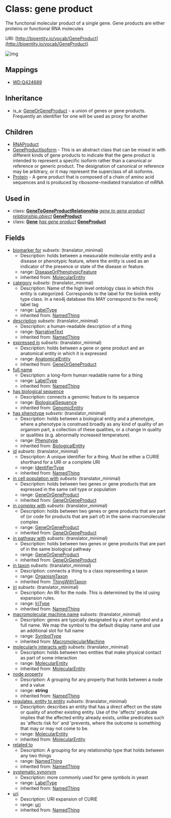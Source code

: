 # Class: gene product


The functional molecular product of a single gene. Gene products are either proteins or functional RNA molecules

URI: [http://bioentity.io/vocab/GeneProduct](http://bioentity.io/vocab/GeneProduct)

![img](http://yuml.me/diagram/nofunky;dir:TB/class/\[GeneProduct|id(i):identifier_type%20%3F;category(i):label_type%20%3F;uri(i):uri%20%3F;node_property(i):string%20%3F;iri(i):iri_type%20%3F;full_name(i):label_type%20%3F;description(i):narrative_text%20%3F;systematic_synonym(i):label_type%20%3F;has_phenotype(i):phenotype%20%3F;has_biological_sequence(i):biological_sequence%20%3F;name(i):symbol_type%20%3F]-%20expressed%20in(i)%20%3F>\[AnatomicalEntity],%20\[GeneProduct]-%20in%20cell%20population%20with(i)%20%3F>\[GeneOrGeneProduct],%20\[GeneProduct]-%20in%20complex%20with(i)%20%3F>\[GeneOrGeneProduct],%20\[GeneProduct]-%20in%20pathway%20with(i)%20%3F>\[GeneOrGeneProduct],%20\[GeneProduct]-%20biomarker%20for(i)%20%3F>\[DiseaseOrPhenotypicFeature],%20\[GeneProduct]-%20regulates,%20entity%20to%20entity(i)%20%3F>\[MolecularEntity],%20\[GeneProduct]-%20molecularly%20interacts%20with(i)%20%3F>\[MolecularEntity],%20\[GeneProduct]-%20in%20taxon(i)%20%3F>\[OrganismTaxon],%20\[GeneProduct]-%20related%20to(i)%20%3F>\[NamedThing],%20\[GeneToGeneProductRelationship]-%20object(i)>\[GeneProduct],%20\[Gene]-%20has%20gene%20product(i)%20%3F>\[GeneProduct],%20\[GeneProduct]^-\[Protein],%20\[GeneProduct]^-\[GeneProductIsoform],%20\[GeneProduct]^-\[RNAProduct],%20\[GeneOrGeneProduct]^-\[GeneProduct])
## Mappings

 * [WD:Q424689](http://purl.obolibrary.org/obo/WD_Q424689)
## Inheritance

 *  is_a: [GeneOrGeneProduct](GeneOrGeneProduct.md) - a union of genes or gene products. Frequently an identifier for one will be used as proxy for another
## Children

 * [RNAProduct](RNAProduct.md)
 * [GeneProductIsoform](GeneProductIsoform.md) - This is an abstract class that can be mixed in with different kinds of gene products to indicate that the gene product is intended to represent a specific isoform rather than a canonical or reference or generic product. The designation of canonical or reference may be arbitrary, or it may represent the superclass of all isoforms.
 * [Protein](Protein.md) - A gene product that is composed of a chain of amino acid sequences and is produced by ribosome-mediated translation of mRNA
## Used in

 *  class: **[GeneToGeneProductRelationship](GeneToGeneProductRelationship.md)** *[gene to gene product relationship.object](gene_to_gene_product_relationship_object.md)* **[GeneProduct](GeneProduct.md)**
 *  class: **[Gene](Gene.md)** *[has gene product](has_gene_product.md)* **[GeneProduct](GeneProduct.md)**
## Fields

 * [biomarker for](biomarker_for.md) *subsets*: (translator_minimal)
    * Description: holds between a measurable molecular entity and a disease or phenotypic feature, where the entity is used as an indicator of the presence or state of the disease or feature.
    * range: [DiseaseOrPhenotypicFeature](DiseaseOrPhenotypicFeature.md)
    * inherited from: [MolecularEntity](MolecularEntity.md)
 * [category](category.md) *subsets*: (translator_minimal)
    * Description: Name of the high level ontology class in which this entity is categorized. Corresponds to the label for the biolink entity type class. In a neo4j database this MAY correspond to the neo4j label tag
    * range: [LabelType](LabelType.md)
    * inherited from: [NamedThing](NamedThing.md)
 * [description](description.md) *subsets*: (translator_minimal)
    * Description: a human-readable description of a thing
    * range: [NarrativeText](NarrativeText.md)
    * inherited from: [NamedThing](NamedThing.md)
 * [expressed in](expressed_in.md) *subsets*: (translator_minimal)
    * Description: holds between a gene or gene product and an anatomical entity in which it is expressed
    * range: [AnatomicalEntity](AnatomicalEntity.md)
    * inherited from: [GeneOrGeneProduct](GeneOrGeneProduct.md)
 * [full name](full_name.md)
    * Description: a long-form human readable name for a thing
    * range: [LabelType](LabelType.md)
    * inherited from: [NamedThing](NamedThing.md)
 * [has biological sequence](has_biological_sequence.md)
    * Description: connects a genomic feature to its sequence
    * range: [BiologicalSequence](BiologicalSequence.md)
    * inherited from: [GenomicEntity](GenomicEntity.md)
 * [has phenotype](has_phenotype.md) *subsets*: (translator_minimal)
    * Description: holds between a biological entity and a phenotype, where a phenotype is construed broadly as any kind of quality of an organism part, a collection of these qualities, or a change in quality or qualities (e.g. abnormally increased temperature). 
    * range: [Phenotype](Phenotype.md)
    * inherited from: [BiologicalEntity](BiologicalEntity.md)
 * [id](id.md) *subsets*: (translator_minimal)
    * Description: A unique identifier for a thing. Must be either a CURIE shorthand for a URI or a complete URI
    * range: [IdentifierType](IdentifierType.md)
    * inherited from: [NamedThing](NamedThing.md)
 * [in cell population with](in_cell_population_with.md) *subsets*: (translator_minimal)
    * Description: holds between two genes or gene products that are expressed in the same cell type or population 
    * range: [GeneOrGeneProduct](GeneOrGeneProduct.md)
    * inherited from: [GeneOrGeneProduct](GeneOrGeneProduct.md)
 * [in complex with](in_complex_with.md) *subsets*: (translator_minimal)
    * Description: holds between two genes or gene products that are part of (or code for products that are part of) in the same macromolecular complex
    * range: [GeneOrGeneProduct](GeneOrGeneProduct.md)
    * inherited from: [GeneOrGeneProduct](GeneOrGeneProduct.md)
 * [in pathway with](in_pathway_with.md) *subsets*: (translator_minimal)
    * Description: holds between two genes or gene products that are part of in the same biological pathway
    * range: [GeneOrGeneProduct](GeneOrGeneProduct.md)
    * inherited from: [GeneOrGeneProduct](GeneOrGeneProduct.md)
 * [in taxon](in_taxon.md) *subsets*: (translator_minimal)
    * Description: connects a thing to a class representing a taxon
    * range: [OrganismTaxon](OrganismTaxon.md)
    * inherited from: [ThingWithTaxon](ThingWithTaxon.md)
 * [iri](iri.md) *subsets*: (translator_minimal)
    * Description: An IRI for the node. This is determined by the id using expansion rules.
    * range: [IriType](IriType.md)
    * inherited from: [NamedThing](NamedThing.md)
 * [macromolecular machine.name](macromolecular_machine_name.md) *subsets*: (translator_minimal)
    * Description: genes are typically designated by a short symbol and a full name. We map the symbol to the default display name and use an additional slot for full name
    * range: [SymbolType](SymbolType.md)
    * inherited from: [MacromolecularMachine](MacromolecularMachine.md)
 * [molecularly interacts with](molecularly_interacts_with.md) *subsets*: (translator_minimal)
    * Description: holds between two entities that make physical contact as part of some interaction
    * range: [MolecularEntity](MolecularEntity.md)
    * inherited from: [MolecularEntity](MolecularEntity.md)
 * [node property](node_property.md)
    * Description: A grouping for any property that holds between a node and a value
    * range: **string**
    * inherited from: [NamedThing](NamedThing.md)
 * [regulates, entity to entity](regulates_entity_to_entity.md) *subsets*: (translator_minimal)
    * Description: describes an entity that has a direct affect on the state or quality of another existing entity. Use of the 'affects' predicate implies that the affected entity already exists, unlike predicates such as 'affects risk for' and 'prevents, where the outcome is something that may or may not come to be.
    * range: [MolecularEntity](MolecularEntity.md)
    * inherited from: [MolecularEntity](MolecularEntity.md)
 * [related to](related_to.md)
    * Description: A grouping for any relationship type that holds between any two things
    * range: [NamedThing](NamedThing.md)
    * inherited from: [NamedThing](NamedThing.md)
 * [systematic synonym](systematic_synonym.md)
    * Description: more commonly used for gene symbols in yeast
    * range: [LabelType](LabelType.md)
    * inherited from: [NamedThing](NamedThing.md)
 * [uri](uri.md)
    * Description: URI expansion of CURIE
    * range: [uri](uri.md)
    * inherited from: [NamedThing](NamedThing.md)
